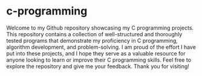 
# c-programming

Welcome to my Github repository showcasing my C programming projects. This repository contains a collection of well-structured and thoroughly tested programs that demonstrate my proficiency in C programming, algorithm development, and problem-solving. I am proud of the effort I have put into these projects, and I hope they serve as a valuable resource for anyone looking to learn or improve their C programming skills. Feel free to explore the repository and give me your feedback. Thank you for visiting!

